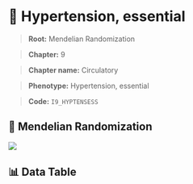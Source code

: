 # 🧪 Hypertension, essential

> **Root:** Mendelian Randomization

> **Chapter:** 9  

> **Chapter name:** Circulatory

> **Phenotype:** Hypertension, essential  

> **Code:** `I9_HYPTENSESS`

## 🧬 Mendelian Randomization  

<img src="/MR/Figures/Forward/I9_HYPTENSESS.png"/>

## 📊 Data Table

<CsvTableMRF src="/public/MR/Data/Forward/I9_HYPTENSESS.csv"/>
